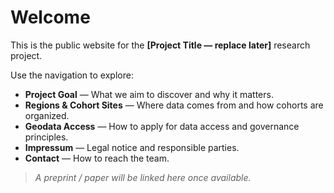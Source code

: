 # Welcome


This is the public website for the **[Project Title — replace later]** research project.


Use the navigation to explore:


- **Project Goal** — What we aim to discover and why it matters.
- **Regions & Cohort Sites** — Where data comes from and how cohorts are organized.
- **Geodata Access** — How to apply for data access and governance principles.
- **Impressum** — Legal notice and responsible parties.
- **Contact** — How to reach the team.


> *A preprint / paper will be linked here once available.*
